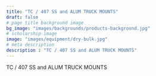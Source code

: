 ```yaml
---
title: "TC / 407 SS and ALUM TRUCK MOUNTS"
draft: false
# page title background image
bg_image: "images/backgrounds/products-background.jpg"
# scholarship image
image: "images/equipment/dry-bulk.jpg"
# meta description
description : "TC / 407 SS and ALUM TRUCK MOUNTS"
---
```


TC / 407 SS and ALUM TRUCK MOUNTS